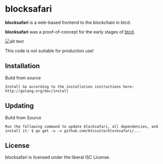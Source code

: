 # blocksafari

**blocksafari** is a web-based frontend to the blockchain in btcd.

**blocksafari** was a proof-of-concept for the early stages of [btcd](https://github.com/btcsuite/btcd).

![alt text](https://github.com/MaestroOnICe/blocksafari/images/screenshot.png)

This code is not suitable for production use!

## Installation

Build from source

    Install Go according to the installation instructions here: http://golang.org/doc/install

## Updating
Build from Source

    Run the following command to update blocksafari, all dependencies, and install it: $ go get -u -v github.com/btcsuite/blocksafari/...

## License

blocksafari is licensed under the liberal ISC License.